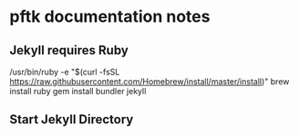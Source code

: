 # pftk documentation notes

## Jekyll requires Ruby

/usr/bin/ruby -e "$(curl -fsSL https://raw.githubusercontent.com/Homebrew/install/master/install)"
brew install ruby
gem install bundler jekyll

## Start Jekyll Directory


